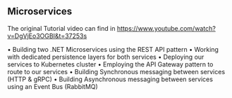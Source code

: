 ## Microservices

The original Tutorial video can find in https://www.youtube.com/watch?v=DgVjEo3OGBI&t=37253s

• Building two .NET Microservices using the REST API pattern
• Working with dedicated persistence layers for both services
• Deploying our services to Kubernetes cluster
• Employing the API Gateway pattern to route to our services
• Building Synchronous messaging between services (HTTP & gRPC)
• Building Asynchronous messaging between services using an Event Bus (RabbitMQ)